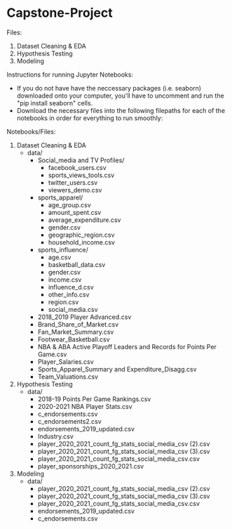 # Capstone-Project

Files: 
1. Dataset Cleaning & EDA
2. Hypothesis Testing
3. Modeling

Instructions for running Jupyter Notebooks:
- If you do not have have the neccessary packages (i.e. seaborn) downloaded onto your computer, you'll have to uncomment and run the "pip install seaborn" cells.
- Download the necessary files into the following filepaths for each of the notebooks in order for everything to run smoothly:

Notebooks/Files:
1. Dataset Cleaning & EDA
    - data/
        - Social_media and TV Profiles/
            - facebook_users.csv
            - sports_views_tools.csv
            - twitter_users.csv
            - viewers_demo.csv
        - sports_apparel/
            - age_group.csv
            - amount_spent.csv
            - average_expenditure.csv
            - gender.csv
            - geographic_region.csv
            - household_income.csv
        - sports_influence/
            - age.csv
            - basketball_data.csv
            - gender.csv
            - income.csv
            - influence_d.csv
            - other_info.csv
            - region.csv
            - social_media.csv
        - 2018_2019 Player Advanced.csv
        - Brand_Share_of_Market.csv
        - Fan_Market_Summary.csv
        - Footwear_Basketball.csv
        - NBA & ABA Active Playoff Leaders and Records for Points Per Game.csv
        - Player_Salaries.csv
        - Sports_Apparel_Summary and Expenditure_Disagg.csv
        - Team_Valuations.csv
3. Hypothesis Testing
    - data/
        - 2018-19 Points Per Game Rankings.csv
        - 2020-2021 NBA Player Stats.csv
        - c_endorsements.csv
        - c_endorsements2.csv
        - endorsements_2019_updated.csv
        - Industry.csv
        - player_2020_2021_count_fg_stats_social_media_csv (2).csv
        - player_2020_2021_count_fg_stats_social_media_csv (3).csv
        - player_2020_2021_count_fg_stats_social_media_csv.csv
        - player_sponsorships_2020_2021.csv
5. Modeling
    - data/
        - player_2020_2021_count_fg_stats_social_media_csv (2).csv
        - player_2020_2021_count_fg_stats_social_media_csv (3).csv
        - player_2020_2021_count_fg_stats_social_media_csv.csv
        - endorsements_2019_updated.csv
        - c_endorsements.csv
